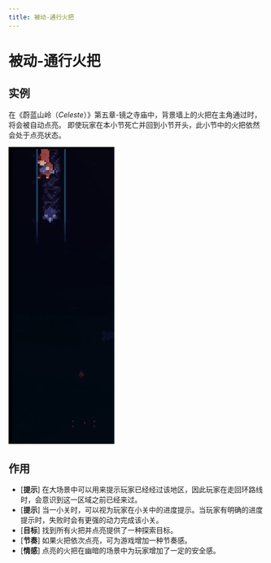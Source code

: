 ```yaml
---
title: 被动-通行火把
---
```


# 被动-通行火把

## 实例
在《蔚蓝山岭（*Celeste*）》第五章-镜之寺庙中，背景墙上的火把在主角通过时，将会被自动点亮。
即使玩家在本小节死亡并回到小节开头，此小节中的火把依然会处于点亮状态。

![蔚蓝山岭中的通行火把](/images/通行火把.gif)

## 作用
- [**提示**] 在大场景中可以用来提示玩家已经经过该地区，因此玩家在走回环路线时，会意识到这一区域之前已经来过。
- [**提示**] 当一小关时，可以视为玩家在小关中的进度提示。当玩家有明确的进度提示时，失败时会有更强的动力完成该小关。
- [**目标**] 找到所有火把并点亮提供了一种探索目标。
- [**节奏**] 如果火把依次点亮，可为游戏增加一种节奏感。
- [**情感**] 点亮的火把在幽暗的场景中为玩家增加了一定的安全感。